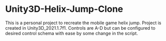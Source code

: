# Unity3D-Helix-Jump-Clone
This is a personal project to recreate the mobile game helix jump.
Project is created in Unity3D_2021.1.7f1.
Controls are A-D but can be configured to desired control schema with ease by some change in the script.
